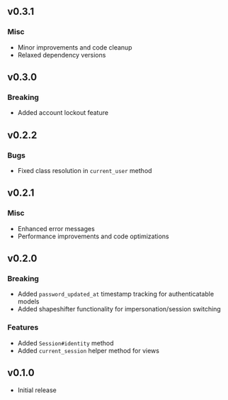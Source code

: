 ## v0.3.1

### Misc

- Minor improvements and code cleanup
- Relaxed dependency versions

## v0.3.0

### Breaking

- Added account lockout feature

## v0.2.2

### Bugs

- Fixed class resolution in `current_user` method

## v0.2.1

### Misc

- Enhanced error messages
- Performance improvements and code optimizations

## v0.2.0

### Breaking

- Added `password_updated_at` timestamp tracking for authenticatable models
- Added shapeshifter functionality for impersonation/session switching

### Features

- Added `Session#identity` method
- Added `current_session` helper method for views

## v0.1.0

- Initial release
